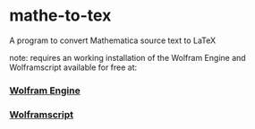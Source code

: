 # mathe-to-tex
A program to convert Mathematica source text to LaTeX

note: requires an working installation of the Wolfram Engine and Wolframscript available for free at:

### [Wolfram Engine](https://www.wolfram.com/engine/)
### [Wolframscript](https://www.wolfram.com/wolframscript/)
